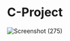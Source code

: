 # C-Project

![Screenshot (275)](https://user-images.githubusercontent.com/103363786/162615986-278c8346-12c0-4dfc-91da-e1aa7e8f0bce.png)
